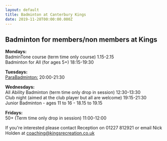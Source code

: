```yaml
---
layout: default
title: Badminton at Canterbury Kings
date: 2019-11-28T00:00:00.000Z
---
```

## Badminton for members/non members at Kings

**Mondays:**\
BadminTone course (term time only course) 1.15-2.15\
Badminton for All (for ages 5+) 18:15-19:30

**Tuesdays:**\
[ParaBadminton:](/images/uploads/parabadminton.jpg) 20:00-21:30

**Wednesdays:**\
All Ability Badminton (term time only drop in session) 12:30-13:30\
Club night (aimed at the club player but all are welcome) 19:15-21:30\
Junior Badminton - ages 11 to 16 - 18.15 to 19.15

**Fridays:**\
50+ (Term time only drop in session) 11:00-12:00

If you're interested please contact Reception on 01227 812921 or email Nick Holden at coaching@kingsrecreation.co.uk
